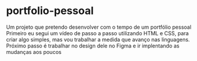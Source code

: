 # portfolio-pessoal
Um projeto que pretendo desenvolver com o tempo de um portfólio pessoal 
Primeiro eu segui um vídeo de passo a passo utilizando HTML e CSS, para criar algo simples, mas vou trabalhar a medida que avanço nas linguagens.
Próximo passo é trabalhar no design dele no Figma e ir implentando as mudanças aos poucos
